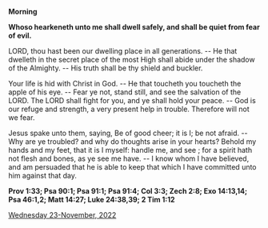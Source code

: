 **Morning**

**Whoso hearkeneth unto me shall dwell safely, and shall be quiet from fear of evil.**
 
LORD, thou hast been our dwelling place in all generations. -- He that dwelleth in the secret place of the most High shall abide under the shadow of the Almighty. -- His truth shall be thy shield and buckler.
 
Your life is hid with Christ in God. -- He that toucheth you toucheth the apple of his eye. -- Fear ye not, stand still, and see the salvation of the LORD. The LORD shall fight for you, and ye shall hold your peace. -- God is our refuge and strength, a very present help in trouble. Therefore will not we fear.
 
Jesus spake unto them, saying, Be of good cheer; it is I; be not afraid. -- Why are ye troubled? and why do thoughts arise in your hearts? Behold my hands and my feet, that it is I myself: handle me, and see ; for a spirit hath not flesh and bones, as ye see me have. -- I know whom I have believed, and am persuaded that he is able to keep that which I have committed unto him against that day.  

**Prov 1:33; Psa 90:1; Psa 91:1; Psa 91:4; Col 3:3; Zech 2:8; Exo 14:13,14; Psa 46:1,2; Matt 14:27; Luke 24:38,39; 2 Tim 1:12**

[Wednesday 23-November, 2022](https://t.me/daily_light)
